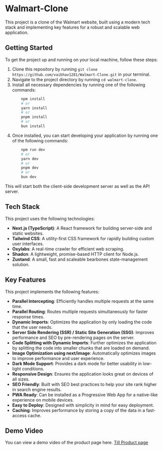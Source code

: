 # Walmart-Clone

This project is a clone of the Walmart website, built using a modern tech stack and implementing key features for a robust and scalable web application.

## Getting Started

To get the project up and running on your local machine, follow these steps:

1. Clone this repository by running `git clone https://github.com/vaibhav1281/Walmart-Clone.git` in your terminal.
2. Navigate to the project directory by running `cd walmart-clone`.
3. Install all necessary dependencies by running one of the following commands:
    ```bash
        npm install
        # or
        yarn install
        # or
        pnpm install
        # or
        bun install
    ```
4. Once installed, you can start developing your application by running one of the following commands:
    ```bash
        npm run dev
        # or
        yarn dev
        # or
        pnpm dev
        # or
        bun dev
    ```
This will start both the client-side development server as well as the API server.

## Tech Stack 

This project uses the following technologies:

- **Next.js (TypeScript)**: A React framework for building server-side and static websites.
- **Tailwind CSS**: A utility-first CSS framework for rapidly building custom user interfaces.
- **Oxylabs**: A real-time crawler for efficient web scraping.
- **Shadcn**: A lightweight, promise-based HTTP client for Node.js.
- **Zustand**: A small, fast and scaleable bearbones state-management solution.

## Key Features

This project implements the following features:

- **Parallel Intercepting**: Efficiently handles multiple requests at the same time.
- **Parallel Routing**: Routes multiple requests simultaneously for faster response times.
- **Dynamic Imports**: Optimizes the application by only loading the code that the user needs.
- **Server Side Rendering (SSR) / Static Site Generation (SSG)**: Improves performance and SEO by pre-rendering pages on the server.
- **Code Splitting with Dynamic Imports**: Further optimizes the application by splitting the code into smaller chunks that are loaded on demand.
- **Image Optimization using next/image**: Automatically optimizes images to improve performance and user experience.
- **Dark Mode Support**: Provides a dark mode for better usability in low-light conditions.
- **Responsive Design**: Ensures the application looks great on devices of all sizes.
- **SEO Friendly**: Built with SEO best practices to help your site rank higher in search engine results.
- **PWA Ready**: Can be installed as a Progressive Web App for a native-like experience on mobile devices.
- **Easy to Deploy**: Designed with simplicity in mind for easy deployment.
- **Caching**: Improves performance by storing a copy of the data in a fast-access cache.

## Demo Video

You can view a demo video of the product page here.
[Till Product page](https://github.com/vaibhav1281/Walmart-Clone/assets/93854530/3653ecf0-f07f-4b6b-8d45-dfb536120d20)